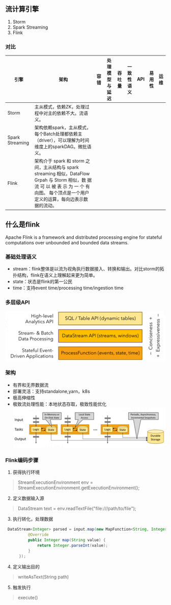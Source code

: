 ## 流计算引擎
1. Storm
2. Spark Streaming
3. Flink

### 对比
|引擎|架构|容错|处理模型与延迟|吞吐量|一致性语义|API|易用性|运维|
|---|---|---|---|---|---|---|---|---|
|Storm|主从模式，依赖ZK，处理过程中对主的依赖不大。流语义。||||||||
|Spark Streaming|架构依赖spark，主从模式，每个Batch处理都依赖主（driver），可以理解为时间维度上的sparkDAG。微批语义。||||||||
|Flink|架构介于 spark 和 storm 之间，主从结构与 spark streaming 相似，DataFlow Grpah 与 Storm 相似，数 据 流 可 以 被 表 示 为 一 个 有 向图。 每个顶点是一个用户定义的运算，每向边表示数据的流动。||||||||

## 什么是flink
Apache Flink is a framework and distributed processing engine for stateful computations over unbounded and bounded data streams.

### 基础处理语义
- stream：flink整体是以流为视角执行数据接入、转换和输出。对比storm的拓扑结构，flink在语义上理解起来更为简单。
- state：状态是flink的第一公民
- time：支持event time/processing time/ingestion time

### 多层级API
![flink application api](https://github.com/southCountry/omar-blog/raw/master/images/flink/flink-api.png)

### 架构
- 有界和无界数据流
- 部署灵活：支持standalone,yarn，k8s
- 极高伸缩性
- 极致流处理性能：本地状态存取，极致性能优化
![flink应用支持本地状态存取。flink通过本地状态持久化存储以及周期性触发异步检查点任务来保证exactly-once语义。](https://github.com/southCountry/omar-blog/raw/master/images/flink/architecture.png)

### Flink编码步骤
1. 获得执行环境
> StreamExecutionEnvironment env = StreamExecutionEnvironment.getExecutionEnvironment();
2. 定义数据输入源
> DataStream<String> text = env.readTextFile("file:///path/to/file");
3. 执行转化，处理数据
```java
 DataStream<Integer> parsed = input.map(new MapFunction<String, Integer>() {
          @Override
          public Integer map(String value) {
              return Integer.parseInt(value);
          }
      });
```
4. 定义输出目的
> writeAsText(String path)
5. 触发执行
> execute()

